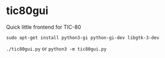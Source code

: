 # tic80gui
Quick little frontend for TIC-80  

`sudo apt-get install python3-gi python-gi-dev libgtk-3-dev`

`./tic80gui.py`
or
`python3 -m tic80gui.py`
